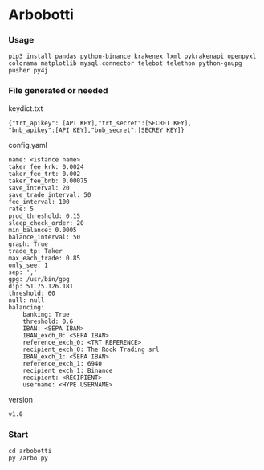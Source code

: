 # Arbobotti
### Usage

    pip3 install pandas python-binance krakenex lxml pykrakenapi openpyxl colorama matplotlib mysql.connector telebot telethon python-gnupg pusher py4j 


### File generated or needed
keydict.txt

    {"trt_apikey": [API KEY],"trt_secret":[SECRET KEY],
    "bnb_apikey":[API KEY],"bnb_secret":[SECREY KEY]}
    
config.yaml
    
    name: <istance name>
    taker_fee_krk: 0.0024
    taker_fee_trt: 0.002
    taker_fee_bnb: 0.00075
    save_interval: 20
    save_trade_interval: 50
    fee_interval: 100
    rate: 5
    prod_threshold: 0.15
    sleep_check_order: 20
    min_balance: 0.0005
    balance_interval: 50
    graph: True
    trade_tp: Taker
    max_each_trade: 0.85
    only_see: 1
    sep: ','
    gpg: /usr/bin/gpg
    dip: 51.75.126.181
    threshold: 60
    null: null
    balancing:
        banking: True
        threshold: 0.6
        IBAN: <SEPA IBAN>
        IBAN_exch_0: <SEPA IBAN>
        reference_exch_0: <TRT REFERENCE>
        recipient_exch_0: The Rock Trading srl
        IBAN_exch_1: <SEPA IBAN>
        reference_exch_1: 6940
        recipient_exch_1: Binance
        recipient: <RECIPIENT>
        username: <HYPE USERNAME>
    
version
    
    v1.0
    
### Start
    cd arbobotti
    py /arbo.py
